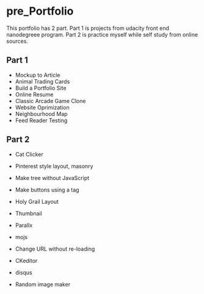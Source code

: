 # pre_Portfolio

This portfolio has 2 part.
Part 1 is projects from udacity front end nanodegreee program.
Part 2 is practice myself while self study from online sources.

## Part 1
- Mockup to Article
- Animal Trading Cards
- Build a Portfolio Site
- Online Resume
- Classic Arcade Game Clone
- Website Oprimization
- Neighbourhood Map
- Feed Reader Testing

## Part 2
- Cat Clicker

- Pinterest style layout, masonry
- Make tree without JavaScript
- Make buttons using a tag
- Holy Grail Layout
- Thumbnail
- Parallx
- mojs
- Change URL without re-loading

- CKeditor
- disqus
- Random image maker
